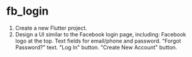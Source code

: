# fb_login

1. Create a new Flutter project.
2. Design a UI similar to the Facebook login page, including:
   Facebook logo at the top.
   Text fields for email/phone and password.
   "Forgot Password?" text.
   "Log In" button.
   "Create New Account" button.

